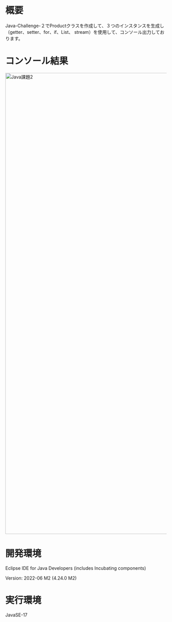 # 概要
Java-Challenge-２でProductクラスを作成して、３つのインスタンスを生成し（getter、setter、for、if、List、 stream）を使用して、コンソール出力しております。　

# コンソール結果

<img width="1440" alt="Java課題2" src="https://user-images.githubusercontent.com/90845405/183047956-3c11ff9d-1b44-4757-8527-98dab2f3fae0.png">

# 開発環境
Eclipse IDE for Java Developers (includes Incubating components)

Version: 2022-06 M2 (4.24.0 M2)

# 実行環境
JavaSE-17


